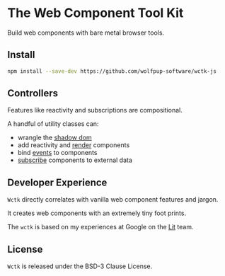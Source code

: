 # The Web Component Tool Kit

Build web components with bare metal browser tools.

## Install

```bash
npm install --save-dev https://github.com/wolfpup-software/wctk-js
```

## Controllers

Features like reactivity and subscriptions are compositional.

A handful of utility classes can:

- wrangle the [shadow dom](./docs/wc.md)
- add reactivity and [render](./docs/render.md) components
- bind [events](./docs/events.md) to components
- [subscribe](./docs/subscription.md) components to external data

## Developer Experience

`Wctk` directly correlates with vanilla web component features and jargon.

It creates web components with an extremely tiny foot prints.

The `wctk` is based on my experiences at Google on the [Lit](https://lit.dev) team.

## License

`Wctk` is released under the BSD-3 Clause License.
